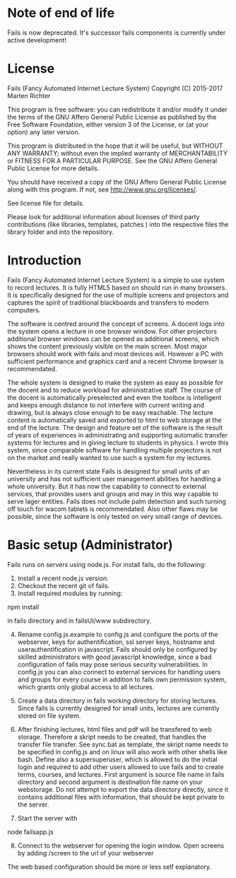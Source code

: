 Note of end of life
===================
Fails is now deprecated. It's successor fails components is currently under active development!

License
========
Fails (Fancy Automated Internet Lecture System)
Copyright (C) 2015-2017  Marten Richter

This program is free software: you can redistribute it and/or modify
it under the terms of the GNU Affero General Public License as
published by the Free Software Foundation, either version 3 of the
License, or (at your option) any later version.

This program is distributed in the hope that it will be useful,
but WITHOUT ANY WARRANTY; without even the implied warranty of
MERCHANTABILITY or FITNESS FOR A PARTICULAR PURPOSE.  See the
GNU Affero General Public License for more details.

You should have received a copy of the GNU Affero General Public License
along with this program.  If not, see <http://www.gnu.org/licenses/>.

See license file for details.


Please look for additional information about licenses of third party
contributions (like libraries, templates, patches ) into the respective files
the library folder and into the repository.

Introduction
============
Fails (Fancy Automated Internet Lecture System) is a simple to use system to
record lectures. It is fully HTML5 based on should run in many browsers.
It is specifically designed for the use of multiple screens and projectors and
captures the spirit of traditional blackboards and transfers to modern computers.

The software is centred around the concept of screens.
A docent logs into the system opens a lecture in one browser window.
For other projectors additional browser windows can be opened as additional
screens, which shows the content previously visible on the main screen.
Most major browsers should work with fails and most devices will. However
a PC with sufficient performance and graphics card and a recent Chrome browser
is recommendated.

The whole system is designed to make the system as easy as possible for the
docent and to reduce workload for administrative staff.
The course of the docent is automatically preselected and even the
toolbox is intelligent and keeps enough distance to not interfere with current
writing and drawing, but is always close enough to be easy reachable.
The lecture content is automatically saved and exported to html to web storage
at the end of the lecture.
The design and feature set of the software is the result of years of experiences
 in administrating and supporting automatic transfer systems for lectures and
 in giving lecture to students in physics.
I wrote this system, since comparable software for handling multiple projectors
is not on the market and really wanted to use such a system for my lectures.

Nevertheless in its current state Fails is designed for small units of
an university and has not sufficient user management abilities for handling
a whole university. But it has now the capability to connect to external
services, that provides users and groups and may in this way capable to serve
lager entities. Fails does not include palm detection and such turning off touch for
wacom tablets is recommendated.
Also other flaws may be possible, since the software is only tested on very
small range of devices.

Basic setup (Administrator)
===========================

Fails runs on servers using node.js.
For install fails, do the following:

1) Install a recent node.js version.
2) Checkout the recent git of fails.
3) Install required modules by running:

npm install

in fails directory and in failsUI/www subdirectory.

4) Rename config.js.example to config.js and configure the ports of the
webserver, keys for authentification, ssl server keys, hostname
and userauthentification in javascript.
Fails should only be configured by skilled administrators with good javascript
knowledge, since a bad configuration of fails may pose serious security
vulnerabilities. In config.js you can also connect to external services for
handling users and groups for every course in addition to fails own
permission system, which grants only global access to all lectures.

5) Create a data directory in fails working directory for storing lectures.
Since fails is currently designed for small units, lectures are currently stored
on file system.

6) After finishing lectures, html files and pdf will be transfered to web storage.
Therefore a skript needs to be created, that handles the transfer file transfer.
See sync.bat as template, the skript name needs to be specified in config.js and
on linux will also work with other shells like bash.
Define also a supersuperuser, which is allowed to do the initial login
and required to add other users allowed to use fails and to create terms, courses,
and lectures.
First argument is source file name in fails directory and second argument is
destination file name on your webstorage.
Do not attempt to export the data directory directly, since it contains
additional files with information, that should be kept private to the server.

7) Start the server with

node failsapp.js

8) Connect to the webserver for opening the login window.
Open screens by adding /screen to the url of your webserver

The web based configuration should be more or less self explanatory.
